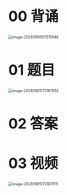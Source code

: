 # 00 背诵

<img src="https://cvp.oss-cn-shanghai.aliyuncs.com/202409061015071.png" alt="image-20240906101515946" style="zoom:50%;" />



# 01 题目

<img src="https://cvp.oss-cn-shanghai.aliyuncs.com/202409051729629.png" alt="image-20240905172951552" style="zoom:50%;" />



# 02 答案





# 03 视频

<img src="https://cvp.oss-cn-shanghai.aliyuncs.com/202409051729590.png" alt="image-20240905172907011" style="zoom:50%;" />